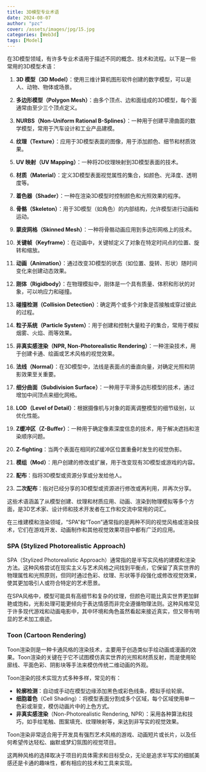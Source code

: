 ```yaml
---
title: 3D模型专业术语
date: 2024-08-07
author: "pzc"
cover: /assets/images/jpg/15.jpg
categories: [Web3d]
tags: [Model]
---
```

在3D模型领域，有许多专业术语用于描述不同的概念、技术和流程。以下是一些常用的3D模型术语：

1. **3D 模型（3D Model）**：使用三维计算机图形软件创建的数字模型，可以是人、动物、物体或场景。

2. **多边形模型（Polygon Mesh）**：由多个顶点、边和面组成的3D模型，每个面通常由至少三个顶点定义。

3. **NURBS（Non-Uniform Rational B-Splines）**：一种用于创建平滑曲面的数学模型，常用于汽车设计和工业产品建模。

4. **纹理（Texture）**：应用于3D模型表面的图像，用于添加颜色、细节和材质效果。

5. **UV 映射（UV Mapping）**：一种将2D纹理映射到3D模型表面的技术。

6. **材质（Material）**：定义3D模型表面视觉属性的集合，如颜色、光泽度、透明度等。

7. **着色器（Shader）**：一种在渲染3D模型时控制颜色和光照效果的程序。

8. **骨骼（Skeleton）**：用于3D模型（如角色）的内部结构，允许模型进行动画和运动。

9. **蒙皮网格（Skinned Mesh）**：一种将骨骼动画应用到多边形网格上的技术。

10. **关键帧（Keyframe）**：在动画中，关键帧定义了对象在特定时间点的位置、旋转和缩放。

11. **动画（Animation）**：通过改变3D模型的状态（如位置、旋转、形状）随时间变化来创建动态效果。

12. **刚体（Rigidbody）**：在物理模拟中，刚体是一个具有质量、体积和形状的对象，可以响应力和碰撞。

13. **碰撞检测（Collision Detection）**：确定两个或多个对象是否接触或穿过彼此的过程。

14. **粒子系统（Particle System）**：用于创建和控制大量粒子的集合，常用于模拟烟雾、火焰、雨等效果。

15. **非真实感渲染（NPR, Non-Photorealistic Rendering）**：一种渲染技术，用于创建卡通、绘画或艺术风格的视觉效果。

16. **法线（Normal）**：在3D模型中，法线是表面点的垂直向量，对确定光照和阴影效果至关重要。

17. **细分曲面（Subdivision Surface）**：一种用于平滑多边形模型的技术，通过增加中间顶点来细化网格。

18. **LOD（Level of Detail）**：根据摄像机与对象的距离调整模型的细节级别，以优化性能。

19. **Z缓冲区（Z-Buffer）**：一种用于确定像素深度信息的技术，用于解决遮挡和渲染顺序问题。

20. **Z-fighting**：当两个表面在相同的Z缓冲区位置重叠时发生的视觉伪影。

21. **模组（Mod）**：用户创建的修改或扩展，用于改变现有3D模型或游戏的内容。

22. **配布**：指将3D模型或资源分享或分发给他人。

23. **二次配布**：指对已经分享的3D模型或资源进行修改或再利用，并再次分享。

这些术语涵盖了从模型创建、纹理和材质应用、动画、渲染到物理模拟等多个方面，是3D艺术家、设计师和技术开发者在工作和交流中常用的词汇。



在三维建模和渲染领域，“SPA”和“Toon”通常指的是两种不同的视觉风格或渲染技术，它们在游戏开发、动画制作和其他视觉效果项目中都有广泛的应用。

### SPA (Stylized Photorealistic Approach)
SPA（Stylized Photorealistic Approach）通常指的是半写实风格的建模和渲染方法。这种风格尝试在现实主义与艺术风格之间找到平衡点，它保留了真实世界的物理属性和光照原则，但同时通过色彩、纹理、形状等手段强化或修改视觉效果，使其更加吸引人或符合特定的艺术愿景。

在SPA风格中，模型可能具有高细节和复杂的纹理，但颜色可能比真实世界更加鲜艳或饱和，光影处理可能更倾向于表达情感而非完全遵循物理法则。这种风格常见于许多现代游戏和动画电影中，其中环境和角色虽然看起来接近真实，但又带有明显的艺术加工痕迹。

### Toon (Cartoon Rendering)
Toon渲染则是一种卡通风格的渲染技术，主要用于创造类似手绘动画或漫画的效果。Toon渲染的关键在于它不试图模仿真实世界的光照和材质反射，而是使用轮廓线、平面色彩、阴影块等手法来模仿传统二维动画的外观。

Toon渲染的技术实现方式多种多样，常见的有：
- **轮廓检测**：自动或手动在模型边缘添加黑色或彩色线条，模拟手绘轮廓。
- **细胞着色**（Cell Shading）：将模型表面分割成多个区域，每个区域使用单一色彩或渐变，模仿动画片中的上色方式。
- **非真实感渲染**（Non-Photorealistic Rendering, NPR）：采用各种算法和技巧，如手绘笔触、图案填充、纹理映射等，来达到非写实的视觉效果。

Toon渲染非常适合用于开发具有强烈艺术风格的游戏、动画短片或长片，以及任何希望传达轻松、幽默或梦幻氛围的视觉项目。

这两种风格的选择取决于项目的具体需求和目标受众，无论是追求半写实的细腻美感还是卡通的趣味性，都有相应的技术和工具来实现。